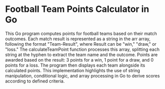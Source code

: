 # Football Team Points Calculator in Go
This Go program computes points for football teams based on their match outcomes. Each match result is represented as a string in the arr array, following the format "Team-Result", where Result can be "win," "draw," or "loss." The calculateTeamPoint function processes this array, splitting each string at the hyphen to extract the team name and the outcome. Points are awarded based on the result: 3 points for a win, 1 point for a draw, and 0 points for a loss. The program then displays each team alongside its calculated points. This implementation highlights the use of string manipulation, conditional logic, and array processing in Go to derive scores according to defined criteria.
